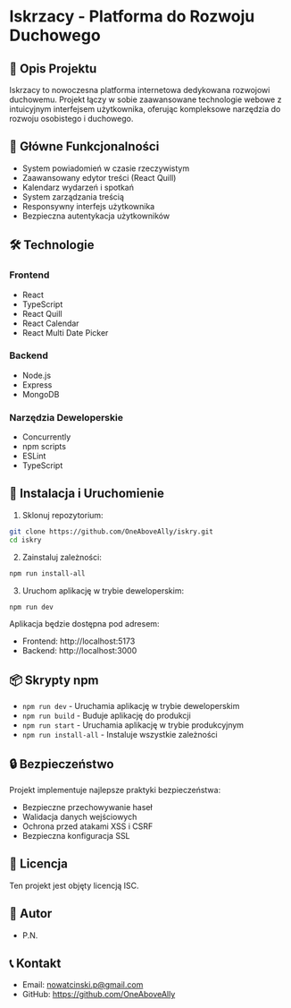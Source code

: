 # Iskrzacy - Platforma do Rozwoju Duchowego

## 📝 Opis Projektu

Iskrzacy to nowoczesna platforma internetowa dedykowana rozwojowi duchowemu. Projekt łączy w sobie zaawansowane technologie webowe z intuicyjnym interfejsem użytkownika, oferując kompleksowe narzędzia do rozwoju osobistego i duchowego.

## 🚀 Główne Funkcjonalności

- System powiadomień w czasie rzeczywistym
- Zaawansowany edytor treści (React Quill)
- Kalendarz wydarzeń i spotkań
- System zarządzania treścią
- Responsywny interfejs użytkownika
- Bezpieczna autentykacja użytkowników

## 🛠️ Technologie

### Frontend
- React
- TypeScript
- React Quill
- React Calendar
- React Multi Date Picker

### Backend
- Node.js
- Express
- MongoDB

### Narzędzia Deweloperskie
- Concurrently
- npm scripts
- ESLint
- TypeScript

## 🚦 Instalacja i Uruchomienie

1. Sklonuj repozytorium:
```bash
git clone https://github.com/OneAboveAlly/iskry.git
cd iskry
```

2. Zainstaluj zależności:
```bash
npm run install-all
```

3. Uruchom aplikację w trybie deweloperskim:
```bash
npm run dev
```

Aplikacja będzie dostępna pod adresem:
- Frontend: http://localhost:5173
- Backend: http://localhost:3000

## 📦 Skrypty npm

- `npm run dev` - Uruchamia aplikację w trybie deweloperskim
- `npm run build` - Buduje aplikację do produkcji
- `npm run start` - Uruchamia aplikację w trybie produkcyjnym
- `npm run install-all` - Instaluje wszystkie zależności

## 🔒 Bezpieczeństwo

Projekt implementuje najlepsze praktyki bezpieczeństwa:
- Bezpieczne przechowywanie haseł
- Walidacja danych wejściowych
- Ochrona przed atakami XSS i CSRF
- Bezpieczna konfiguracja SSL

## 📄 Licencja

Ten projekt jest objęty licencją ISC.

## 👥 Autor

- P.N.

## 📞 Kontakt

- Email: nowatcinski.p@gmail.com
- GitHub: https://github.com/OneAboveAlly